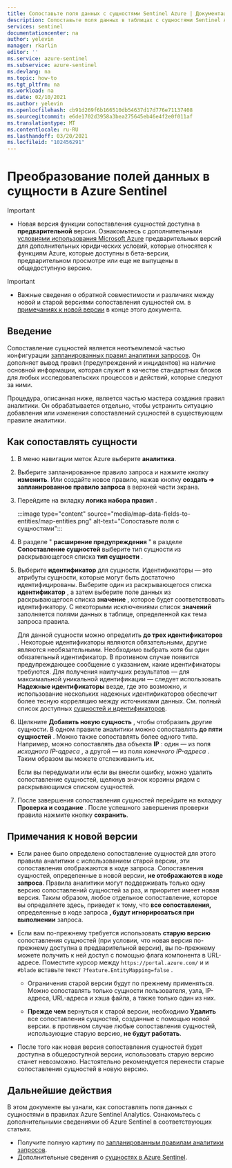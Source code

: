 ```yaml
---
title: Сопоставьте поля данных с сущностями Sentinel Azure | Документация Майкрософт
description: Сопоставьте поля данных в таблицах с сущностями Sentinel Azure в правилах аналитики, чтобы получить более подробные сведения об инциденте.
services: sentinel
documentationcenter: na
author: yelevin
manager: rkarlin
editor: ''
ms.service: azure-sentinel
ms.subservice: azure-sentinel
ms.devlang: na
ms.topic: how-to
ms.tgt_pltfrm: na
ms.workload: na
ms.date: 02/10/2021
ms.author: yelevin
ms.openlocfilehash: cb91d269f6b166510db54637d17d776e71137408
ms.sourcegitcommit: e6de1702d3958a3bea275645eb46e4f2e0f011af
ms.translationtype: MT
ms.contentlocale: ru-RU
ms.lasthandoff: 03/20/2021
ms.locfileid: "102456291"
---
```

# <a name="map-data-fields-to-entities-in-azure-sentinel"></a>Преобразование полей данных в сущности в Azure Sentinel 

> [!IMPORTANT]
>
> - Новая версия функции сопоставления сущностей доступна в **предварительной** версии. Ознакомьтесь с дополнительными [условиями использования Microsoft Azure](https://azure.microsoft.com/support/legal/preview-supplemental-terms/) предварительных версий для дополнительных юридических условий, которые относятся к функциям Azure, которые доступны в бета-версии, предварительном просмотре или еще не выпущены в общедоступную версию.

> [!IMPORTANT]
>
> - Важные сведения о обратной совместимости и различиях между новой и старой версиями сопоставления сущностей см. в [примечаниях к новой версии](#notes-on-the-new-version) в конце этого документа.

## <a name="introduction"></a>Введение

Сопоставление сущностей является неотъемлемой частью конфигурации [запланированных правил аналитики запросов](tutorial-detect-threats-custom.md). Он дополняет вывод правил (предупреждений и инцидентов) на наличие основной информации, которая служит в качестве стандартных блоков для любых исследовательских процессов и действий, которые следуют за ними.

Процедура, описанная ниже, является частью мастера создания правил аналитики. Он обрабатывается отдельно, чтобы устранить ситуацию добавления или изменения сопоставлений сущностей в существующем правиле аналитики.

## <a name="how-to-map-entities"></a>Как сопоставлять сущности

1. В меню навигации меток Azure выберите **аналитика**.

1. Выберите запланированное правило запроса и нажмите кнопку **изменить**. Или создайте новое правило, нажав кнопку **создать &#10132; запланированное правило запроса** в верхней части экрана.

1. Перейдите на вкладку **логика набора правил** .

    :::image type="content" source="media/map-data-fields-to-entities/map-entities.png" alt-text="Сопоставьте поля с сущностями":::

1. В разделе " **расширение предупреждения** " в разделе **Сопоставление сущностей** выберите тип сущности из раскрывающегося списка **тип сущности** .

1. Выберите **идентификатор** для сущности. Идентификаторы — это атрибуты сущности, которые могут быть достаточно идентифицированы. Выберите один из раскрывающегося списка **идентификатор** , а затем выберите поле данных из раскрывающегося списка **значение** , которое будет соответствовать идентификатору. С некоторыми исключениями список **значений** заполняется полями данных в таблице, определенной как тема запроса правила.

    Для данной сущности можно определить **до трех идентификаторов** . Некоторые идентификаторы являются обязательными, другие являются необязательными. Необходимо выбрать хотя бы один обязательный идентификатор. В противном случае появится предупреждающее сообщение с указанием, какие идентификаторы требуются. Для получения наилучших результатов — для максимальной уникальной идентификации — следует использовать **Надежные идентификаторы** везде, где это возможно, и использование нескольких надежных идентификаторов обеспечит более тесную корреляцию между источниками данных. См. полный список доступных [сущностей и идентификаторов](entities-reference.md).

1. Щелкните **Добавить новую сущность** , чтобы отобразить другие сущности. В одном правиле аналитики можно сопоставлять **до пяти сущностей** . Можно также сопоставлять более одного типа. Например, можно сопоставлять два объекта **IP** : один — из поля *исходного IP-адреса* , а другой — из поля *конечного IP-адреса* . Таким образом вы можете отслеживанить их.

    Если вы передумали или если вы внесли ошибку, можно удалить сопоставление сущностей, щелкнув значок корзины рядом с раскрывающимся списком сущностей.

1. После завершения сопоставления сущностей перейдите на вкладку **Проверка и создание** . После успешного завершения проверки правила нажмите кнопку **сохранить**.

## <a name="notes-on-the-new-version"></a>Примечания к новой версии

- Если ранее было определено сопоставление сущностей для этого правила аналитики с использованием старой версии, эти сопоставления отображаются в коде запроса. Сопоставления сущностей, определенные в новой версии, **не отображаются в коде запроса**. Правила аналитики могут поддерживать только одну версию сопоставлений сущностей за раз, и приоритет имеет новая версия. Таким образом, любое отдельное сопоставление, которое вы определяете здесь, приведет к тому, что **все сопоставления,** определенные в коде запроса **, будут игнорироваться при выполнении** запроса. 

- Если вам по-прежнему требуется использовать **старую версию** сопоставления сущностей (при условии, что новая версия по-прежнему доступна в предварительной версии), вы по-прежнему можете получить к ней доступ с помощью флага компонента в URL-адресе. Поместите курсор между `https://portal.azure.com/` и и `#blade` вставьте текст `?feature.EntityMapping=false` .

  - Ограничения старой версии будут по прежнему применяться. Можно сопоставлять только сущности пользователя, узла, IP-адреса, URL-адреса и хэша файла, а также только один из них.

  - **Прежде чем** вернуться к старой версии, необходимо **Удалить** все сопоставления сущностей, созданные с помощью новой версии. в противном случае любые сопоставления сущностей, использующие старую версию, **не будут работать**.

- После того как новая версия сопоставления сущностей будет доступна в общедоступной версии, использовать старую версию станет невозможно. Настоятельно рекомендуется перенести старые сопоставления сущностей в новую версию.


## <a name="next-steps"></a>Дальнейшие действия

В этом документе вы узнали, как сопоставлять поля данных с сущностями в правилах Azure Sentinel Analytics. Ознакомьтесь с дополнительными сведениями об Azure Sentinel в соответствующих статьях.
- Получите полную картину по [запланированным правилам аналитики запросов](tutorial-detect-threats-custom.md).
- Дополнительные сведения о [сущностях в Azure Sentinel](entities-in-azure-sentinel.md).
